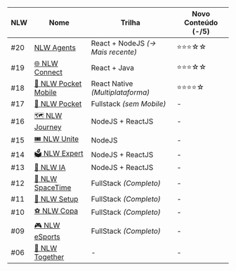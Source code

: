 <div align="center">

| NLW | Nome | Trilha | Novo Conteúdo (-/5) |
|-----|----------------|---------------------------|----------------|
| #20 | [NLW Agents](https://github.com/carlos09v/NLWs_Rocketseat/tree/main/NLWs/20_nlwAgents) | React + NodeJS *(-> Mais recente)* | ⭐⭐⭐☆☆ |
| #19 | [🌐 NLW Connect](https://github.com/carlos09v/NLWs_Rocketseat/tree/main/NLWs/19_nlwConnect) | React + Java | ⭐⭐⭐☆☆ |
| #18 | [📱 NLW Pocket Mobile](https://github.com/carlos09v/NLWs_Rocketseat/tree/main/NLWs/18_nlwPocketMobile) | React Native *(Multiplataforma)* | ⭐⭐⭐⭐☆ |
| #17 | [🎯 NLW Pocket](https://github.com/carlos09v/NLWs_Rocketseat/tree/main/NLWs/17_nlwPocket) | Fullstack *(sem Mobile)* | - |
| #16 | [🗺️ NLW Journey](https://github.com/carlos09v/NLWs_Rocketseat/tree/main/NLWs/16_nlwJourney) | NodeJS + ReactJS | - |
| #15 | [🎟️ NLW Unite](https://github.com/carlos09v/NLWs_Rocketseat/tree/main/NLWs/15_nlwUnite) | NodeJS | - |
| #14 | [🗳️ NLW Expert](https://github.com/carlos09v/NLWs_Rocketseat/tree/main/NLWs/14_nlwExpert) | NodeJS + ReactJS | - |
| #13 | [🤖 NLW IA](https://github.com/carlos09v/NLWs_Rocketseat/tree/main/NLWs/13_nlwAI_Ignite) | NodeJS + ReactJS | - |
| #12 | [🌌 NLW SpaceTime](https://github.com/carlos09v/NLWs_Rocketseat/tree/main/NLWs/12_nlwSpaceTime_Ignite) | FullStack *(Completo)* | - |
| #11 | [📆 NLW Setup](https://github.com/carlos09v/NLWs_Rocketseat/tree/main/NLWs/11_nlwSetup_Ignite) | FullStack *(Completo)* | - |
| #10 | [⚽ NLW Copa](https://github.com/carlos09v/NLWs_Rocketseat/tree/main/NLWs/10_nlwCopa_Ignite) | FullStack *(Completo)* | - |
| #09 | [🎮 NLW eSports](https://github.com/carlos09v/NLWs_Rocketseat/tree/main/NLWs/9_NLWeSports) | FullStack *(Completo)* | - |
| #06 | [🤝 NLW Together](https://github.com/carlos09v/NLWs_Rocketseat/tree/main/NLWs/6_nlwTogether) | - | - |

</div>

